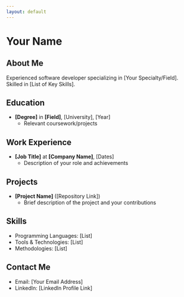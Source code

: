 ```yaml
---
layout: default
---
```


# Your Name

## About Me
Experienced software developer specializing in [Your Specialty/Field]. Skilled in [List of Key Skills].

## Education
- **[Degree]** in **[Field]**, [University], [Year]
  - Relevant coursework/projects

## Work Experience
- **[Job Title]** at **[Company Name]**, [Dates]
  - Description of your role and achievements

## Projects
- **[Project Name]** ([Repository Link])
  - Brief description of the project and your contributions

## Skills
- Programming Languages: [List]
- Tools & Technologies: [List]
- Methodologies: [List]

## Contact Me
- Email: [Your Email Address]
- LinkedIn: [LinkedIn Profile Link]
